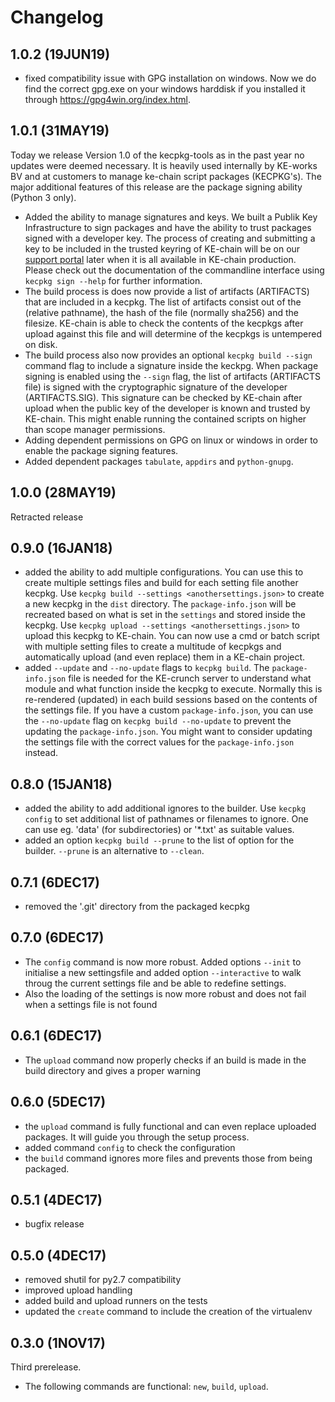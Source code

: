 # Changelog

## 1.0.2 (19JUN19)
 * fixed compatibility issue with GPG installation on windows. Now we do find the correct gpg.exe on your windows harddisk if you installed it through https://gpg4win.org/index.html.

## 1.0.1 (31MAY19)
Today we release Version 1.0 of the kecpkg-tools as in the past year no updates were deemed necessary. It is heavily used internally by KE-works BV and at customers to manage ke-chain script packages (KECPKG's). The major additional features of this release are the package signing ability (Python 3 only). 

 * Added the ability to manage signatures and keys. We built a Publik Key Infrastructure to sign packages and have the ability to trust packages signed with a developer key. The process of creating and submitting a key to be included in the trusted keyring of KE-chain will be on our [support portal](https://support.ke-chain.com) later when it is all available in KE-chain production. Please check out the documentation of the commandline interface using `kecpkg sign --help` for further information.
 * The build process is does now provide a list of artifacts (ARTIFACTS) that are included in a kecpkg. The list of artifacts consist out of the (relative pathname), the hash of the file (normally sha256) and the filesize. KE-chain is able to check the contents of the kecpkgs after upload against this file and will determine of the kecpkgs is untempered on disk.
 * The build process also now provides an optional `kecpkg build --sign` command flag to include a signature inside the keckpg. When package signing is enabled using the `--sign` flag, the list of artifacts (ARTIFACTS file) is signed with the cryptographic signature of the developer (ARTIFACTS.SIG). This signature can be checked by KE-chain after upload when the public key of the developer is known and trusted by KE-chain. This might enable running the contained scripts on higher than scope manager permissions.
 * Adding dependent permissions on GPG on linux or windows in order to enable the package signing features.
 * Added dependent packages `tabulate`, `appdirs` and `python-gnupg`.
 
## 1.0.0 (28MAY19)
Retracted release

## 0.9.0 (16JAN18)
 * added the ability to add multiple configurations. You can use this to create multiple settings files and build for each setting file another kecpkg. Use `kecpkg build --settings <anothersettings.json>` to create a new kecpkg in the `dist` directory. The `package-info.json` will be recreated based on what is set in the `settings` and stored inside the kecpkg. Use `kecpkg upload --settings <anothersettings.json>` to upload this kecpkg to KE-chain. You can now use a cmd or batch script with multiple setting files to create a multitude of kecpkgs and automatically upload (and even replace) them in a KE-chain project.
 * added `--update` and `--no-update` flags to `kecpkg build`. The `package-info.json` file is needed for the KE-crunch server to understand what module and what function inside the kecpkg to execute. Normally this is re-rendered (updated) in each build sessions based on the contents of the settings file. If you have a custom `package-info.json`, you can use the `--no-update` flag on `kecpkg build --no-update` to prevent the updating the `package-info.json`. You might want to consider updating the settings file with the correct values for the `package-info.json` instead.

## 0.8.0 (15JAN18)
 * added the ability to add additional ignores to the builder. Use `kecpkg config` to set additional list of pathnames or filenames to ignore. One can use eg. 'data' (for subdirectories) or '*.txt' as suitable values.
 * added an option `kecpkg build --prune` to the list of option for the builder. `--prune` is an alternative to `--clean`.

## 0.7.1 (6DEC17)
 * removed the '.git' directory from the packaged kecpkg

## 0.7.0 (6DEC17)
 * The `config` command is now more robust. Added options `--init` to initialise a new settingsfile and added option `--interactive` to walk throug the current settings file and be able to redefine settings.
 * Also the loading of the settings is now more robust and does not fail when a settings file is not found

## 0.6.1 (6DEC17)
 * The `upload` command now properly checks if an build is made in the build directory and gives a proper warning

## 0.6.0 (5DEC17)

 * the `upload` command is fully functional and can even replace uploaded packages. It will guide you through the setup process.
 * added command `config` to check the configuration
 * the `build` command ignores more files and prevents those from being packaged.
  
## 0.5.1 (4DEC17)
 * bugfix release
  
## 0.5.0 (4DEC17)
 * removed shutil for py2.7 compatibility
 * improved upload handling
 * added build and upload runners on the tests
 * updated the `create` command to include the creation of the virtualenv
  
## 0.3.0 (1NOV17)

Third prerelease.
 * The following commands are functional: `new`, `build`, `upload`.
